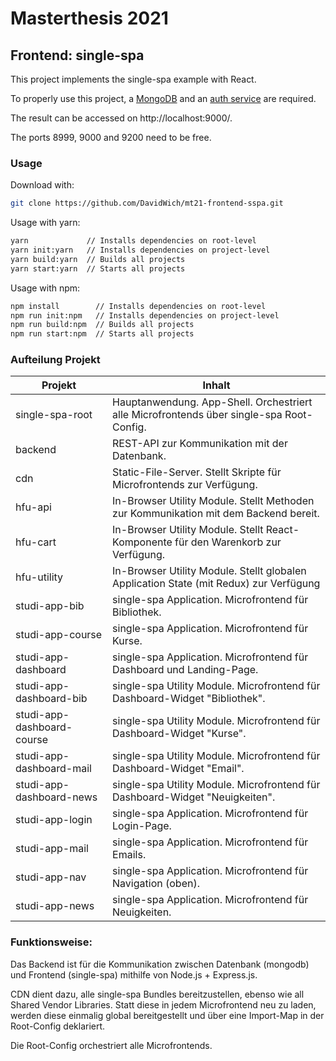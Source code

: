 # Masterthesis 2021

## Frontend: single-spa

This project implements the single-spa example with React.

To properly use this project, a [MongoDB](https://github.com/DavidWich/mt21-backend-db) and an [auth service](https://github.com/DavidWich/mt21-backend-auth) are required.

The result can be accessed on http://localhost:9000/.

The ports 8999, 9000 and 9200 need to be free.

### Usage

Download with:

```bash
git clone https://github.com/DavidWich/mt21-frontend-sspa.git
```

Usage with yarn:

```bash
yarn             // Installs dependencies on root-level
yarn init:yarn   // Installs dependencies on project-level
yarn build:yarn  // Builds all projects
yarn start:yarn  // Starts all projects
```

Usage with npm:

```bash
npm install        // Installs dependencies on root-level
npm run init:npm   // Installs dependencies on project-level
npm run build:npm  // Builds all projects
npm run start:npm  // Starts all projects
```

### Aufteilung Projekt

| Projekt                    | Inhalt                                                                                   |
| -------------------------- | ---------------------------------------------------------------------------------------- |
| single-spa-root            | Hauptanwendung. App-Shell. Orchestriert alle Microfrontends über single-spa Root-Config. |
| backend                    | REST-API zur Kommunikation mit der Datenbank.                                            |
| cdn                        | Static-File-Server. Stellt Skripte für Microfrontends zur Verfügung.                     |
| hfu-api                    | In-Browser Utility Module. Stellt Methoden zur Kommunikation mit dem Backend bereit.     |
| hfu-cart                   | In-Browser Utility Module. Stellt React-Komponente für den Warenkorb zur Verfügung.      |
| hfu-utility                | In-Browser Utility Module. Stellt globalen Application State (mit Redux) zur Verfügung   |
| studi-app-bib              | single-spa Application. Microfrontend für Bibliothek.                                    |
| studi-app-course           | single-spa Application. Microfrontend für Kurse.                                         |
| studi-app-dashboard        | single-spa Application. Microfrontend für Dashboard und Landing-Page.                    |
| studi-app-dashboard-bib    | single-spa Utility Module. Microfrontend für Dashboard-Widget "Bibliothek".              |
| studi-app-dashboard-course | single-spa Utility Module. Microfrontend für Dashboard-Widget "Kurse".                   |
| studi-app-dashboard-mail   | single-spa Utility Module. Microfrontend für Dashboard-Widget "Email".                   |
| studi-app-dashboard-news   | single-spa Utility Module. Microfrontend für Dashboard-Widget "Neuigkeiten".             |
| studi-app-login            | single-spa Application. Microfrontend für Login-Page.                                    |
| studi-app-mail             | single-spa Application. Microfrontend für Emails.                                        |
| studi-app-nav              | single-spa Application. Microfrontend für Navigation (oben).                             |
| studi-app-news             | single-spa Application. Microfrontend für Neuigkeiten.                                   |

### Funktionsweise:

Das Backend ist für die Kommunikation zwischen Datenbank (mongodb) und Frontend (single-spa) mithilfe von Node.js + Express.js.

CDN dient dazu, alle single-spa Bundles bereitzustellen, ebenso wie all Shared Vendor Libraries. Statt diese in jedem Microfrontend neu zu laden, werden diese einmalig global bereitgestellt und über eine Import-Map in der Root-Config deklariert.

Die Root-Config orchestriert alle Microfrontends.
